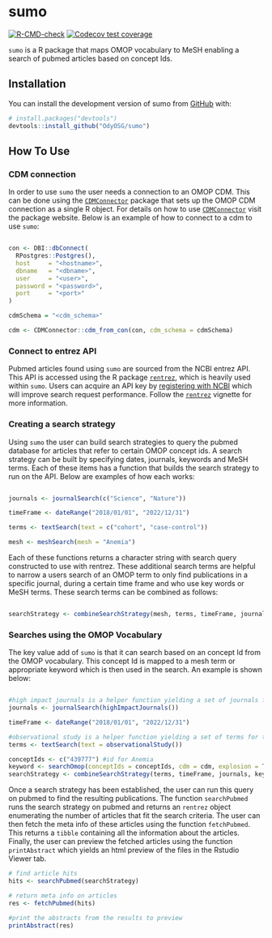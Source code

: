 # sumo

<!-- badges: start -->
  [![R-CMD-check](https://github.com/OdyOSG/sumo/actions/workflows/R-CMD-check.yaml/badge.svg)](https://github.com/OdyOSG/sumo/actions/workflows/R-CMD-check.yaml)
 [![Codecov test coverage](https://codecov.io/gh/OdyOSG/sumo/branch/main/graph/badge.svg)](https://app.codecov.io/gh/OdyOSG/sumo?branch=main)
<!-- badges: end -->

`sumo` is a R package that maps OMOP vocabulary to MeSH enabling a search of pubmed articles based on concept Ids. 


## Installation 

You can install the development version of sumo from [GitHub](https://github.com/) with:

``` r
# install.packages("devtools")
devtools::install_github("OdyOSG/sumo")
```

## How To Use

### CDM connection

In order to use `sumo` the user needs a connection to an OMOP CDM. This can be done using the [`CDMConnector`](https://github.com/darwin-eu/CDMConnector) package that sets up the OMOP CDM connection as a single R object. For details on how to use [`CDMConnector`](https://github.com/darwin-eu/CDMConnector) visit the package website. Below is an example of how to connect to a cdm to use `sumo`:

``` r

con <- DBI::dbConnect(
  RPostgres::Postgres(),
  host     = "<hostname>",
  dbname   = "<dbname>",
  user     = "<user>",
  password = "<password>",
  port     = "<port>"
)

cdmSchema = "<cdm_schema>"

cdm <- CDMConnector::cdm_from_con(con, cdm_schema = cdmSchema)

```

### Connect to entrez API

Pubmed articles found using `sumo` are sourced from the NCBI entrez API. This API is accessed using the R package [`rentrez`](https://github.com/ropensci/rentrez), which is heavily used within `sumo`. Users can acquire an API key by [registering with NCBI](https://account.ncbi.nlm.nih.gov/) which will improve search request performance. Follow the [`rentrez`](https://github.com/ropensci/rentrez) vignette for more information.

### Creating a search strategy

Using `sumo` the user can build search strategies to query the pubmed database for articles that refer to certain OMOP concept ids. A search strategy can be built by specifying dates, journals, keywords and MeSH terms. Each of these items has a function that builds the search strategy to run on the API. Below are examples of how each works:

``` r

journals <- journalSearch(c("Science", "Nature"))

timeFrame <- dateRange("2018/01/01", "2022/12/31")

terms <- textSearch(text = c("cohort", "case-control"))

mesh <- meshSearch(mesh = "Anemia")

```

Each of these functions returns a character string with search query constructed to use with rentrez. These additional search terms are helpful to narrow a users search of an OMOP term to only find publications in a specific journal, during a certain time frame and who use key words or MeSH terms. These search terms can be combined as follows:

``` r

searchStrategy <- combineSearchStrategy(mesh, terms, timeFrame, journals)

```

### Searches using the OMOP Vocabulary

The key value add of `sumo` is that it can search based on an concept Id from the OMOP vocabulary. This concept Id is mapped to a mesh term or appropriate keyword which is then used in the search. An example is shown below:

``` r

#high impact journals is a helper function yielding a set of journals for the search
journals <- journalSearch(highImpactJournals())

timeFrame <- dateRange("2018/01/01", "2022/12/31")

#observational study is a helper function yielding a set of terms for the search
terms <- textSearch(text = observationalStudy())

conceptIds <- c("439777") #id for Anemia
keyword <- searchOmop(conceptIds = conceptIds, cdm = cdm, explosion = TRUE)
searchStrategy <- combineSearchStrategy(terms, timeFrame, journals, keyword)

```

Once a search strategy has been established, the user can run this query on pubmed to find the resulting publications. The function `searchPubmed` runs the search strategy on pubmed and returns an `rentrez` object enumerating the number of articles that fit the search criteria. The user can then fetch the meta info of these articles using the function `fetchPubmed`. This returns a `tibble` containing all the information about the articles. Finally, the user can preview the fetched articles using the function `printAbstract` which yields an html preview of the files in the Rstudio Viewer tab. 

``` r
# find article hits
hits <- searchPubmed(searchStrategy)

# return meta info on articles
res <- fetchPubmed(hits)

#print the abstracts from the results to preview
printAbstract(res)

```
